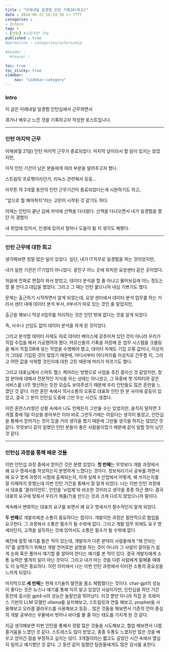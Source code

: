 ```yaml
---
title : "미래내일 일경험 인턴 기록20(회고)"
date : 2024-06-22 16:24:30 +/-TTTT
categories : 
- Intern
tags : 
- [인턴] #소문자만 가능
published : true
#permalink : categories/internship

#header :
  #teaser : 

toc: true
toc_sticky: true
sidebar:
    nav: "sidebar-category"
---
```


### Intro

이 글은 미래내일 일경험 인턴십에서 근무하면서

겪거나 배우고 느낀 것을 기록하고자 작성한 포스트입니다.

* * *

### 인턴 마지막 근무

어제(6월 21일) 인턴 마지막 근무가 종료되었다. 마지막 날이라서 할 일이 있지는 않았지만,

아직 인턴 기간이 남은 분들에게 여러 부분을 알려주고자 했다.

스트림릿 프로펫이라던가, 리눅스 관련해서 등등...

아무튼 약 3개월 동안의 인턴 근무기간이 종료되었다는게 시원하기도 하고,

"앞으로 뭘 해야하지"라는 고민이 시작된 것 같기도 하다.

어제는 인턴이 끝난 김에 저녁에 산책을 다녀왔다. 산책을 다녀오면서 내가 일경험을 했던 이 경험이

내 취업에 있어서, 인생에 있어서 얼마나 도움이 될 지 생각도 해봤다.

* * *

### 인턴 근무에 대한 회고

생각해보면 정말 많은 일이 있었다. 일단, 내가 IT직무로 일경험을 하는 것이었지만,

내가 일한 기관은 IT기업이 아니었다. 광진구 어느 곳에 위치한 요양센터 같은 곳이었다.

처음에 전화로 면접이 와서 받았고, 데이터 분석을 할 줄 아냐고 물어보길래 어느 정도는 할 줄 안다고 대답을 했었다. 그리고 그 때는 인턴 붙으니까 내심 기쁘기도 했다.

문제는 출근하기 시작하면서 알게 되었는데, 요양 센터에서 데이터 분석 업무를 하는 거라서 센터 내에 데이터 분석 부서, it부서가 따로 있는 것인 줄 알았지만,

출근을 해보니 막상 it업무를 처리하는 것은 인턴 밖에 없다는 것을 알게 되었다. 

즉, 사수나 선임도 없이 데이터 분석을 하게 된 것이었다.

그리고 분석할 데이터 자체도 따로 데이터 베이스에 갖추어져 있던 것이 아니라 우리가 직접 수집을 해서 가공했어야 했다. 어르신들의 기록을 저장해 둔 업무 시스템을 크롤링을 해서 직접 DB에 넣는 작업을 수행해야 했고, 데이터 자체도 기입 오류 값이나, 이상치가 그대로 기입된 것이 많았기 때문에, 어디서부터 어디까지를 이상치로 간주할 지, 그리고 어떤 값을 삭제할 것인지에 대한 고민 때문에 머리가 아프기도 했다.

그리고 대표님께서 스마트 헬스 케어라는 방향으로 사업을 추진 중이신 것 같았지만, 창업 분야에 대해서 전문적인 지식을 아는 상태는 아니셨고, 그 와중에 챗 지피티와 같은 서비스를 너무 맹신하는 듯한 모습도 보여주셨기 때문에 우리 인턴들도 많은 혼란을 느꼈던 것 같다. 이런 혼란 속에서 의사소통의 오류로 대표와 인턴 한 분 사이에 갈등이 있었고, 결국 그 분이 인턴십 도중에 그만 두는 사건도 생겼다.

이런 혼란스러웠던 상황 속에서 나도 언제든지 그만둘 수는 있었지만, 솔직히 말하면 3개월 중에 1달 이상을 쏟아부은 터라 바로 그만두기에는 아쉽다는 생각이 들었고, 인턴십을 통해서 얻어가는 것이 있을 거라 생각을 했기 때문에 그만둘 생각을 하지는 않았던 것 같다. 무엇보다 같이 일했던 인턴 분들이 좋은 사람들이었기 때문에 같이 일할 맛이 났던 것 같다.

* * *

### 인턴십 과정을 통해 배운 것들

이번 인턴십 과정 중에서 얻어간 것은 분명 있었다. **첫 번째**는 무엇보다 개발 과정에서 왜 요구 명세서를 작성하는지 분명하게 느꼈다는 것이다. 정보처리기사 공부를 하면서 왜 요구 명세 과정이 시험에 출제되는지, 이게 실제 it 산업에서 어떻게, 왜 쓰이는지를 잘 이해하지 못했는데 이번 인턴 기간을 통해서 잘 알게 되었다. 나는 이번 인턴 과정에서 대표를 '클라이언트', 인턴을 'si업체'와 비슷한 것이라고 생각을 종종 하곤 했다. 결국 대표의 요구에 맞춰서 우리가 제품(?)을 만드는 것과 크게 다르지 않았으니까 말이다.

계속해서 변화하는 대표의 요구를 보면서 왜 요구 명세서가 필수적인지 알게 되었다.

**두 번째**로 개발자에겐 소통이 중요하다는 점이다. 개발이란 과정은 필연적으로 협업을 요구한다. 그 과정에서 소통은 필수가 될 수밖에 없다. 그리고 개발 업무 외에도 요구 명세라던지, 고객을 설득하는 것에 있어서도 소통은 필수가 될 수밖에 없다.

예전에 얼핏 얘기를 들은 적이 있는데, 개발자가 다른 분야의 사람들에게 "왜 안되는지"를 설명하기 위해선 개발 언어로만 설명을 하는 것이 아니라 그 사람이 알아듣기 쉽게 순화 혹은 풀어서 얘기할 줄 알아야 한다는 얘기를 본 적이 있다. 결국 개발자에게 소통 능력은 별개의 일이 아닌 것이다. 그리고 내가 아는 것을 다른 사람에게 말해줄 때에도 이 능력은 중요하다. 이런 의미에서 나는 이번 인턴 과정에서 이러한 소통의 중요성을 느끼게 되었다.

마지막으로 **세 번째**는 현재 it기술의 발전을 몸소 체험했다는 것이다. chat-gpt의 성능이 좋다는 것은 뉴스나 얘기를 통해 익히 알고 있었던 사실이지만, 인턴십을 하던 기간 동안에 출시된 gpt4-o의 성능은 놀랄만큼 뛰어났다. 이것 뿐만 아니라 직접 온 프레미스 기반의 LLM 모델인 ollama를 설치해보고, 스트림릿과 연동 해보고, prophet을 사용해보고 오라클 클라우드를 사용해보고 등등... 많은 것들을 해보면서 기존의 언어 중심의 개발 공부라는 우물에서 벗어나 바다를 볼 줄 아는 태도를 가지게 된 것 같다.

지금 생각해보면 이번 인턴을 통해서 정말 많은 것들을 시도해보고, 협업 해보면서 나름 즐거움을 느꼈던 것 같다. 스트레스도 많이 받았고, 종종 두통도 느꼈지만 많은 것을 배우고 얻어간 점을 부정하고 싶지는 않다. 3개월이라는 짧고도 길었던 시간 속에서 열심히 일하고 얘기했던 것 같다. 그 동안 같이 일했던 팀원들에게도 많은 감사를 표한다.